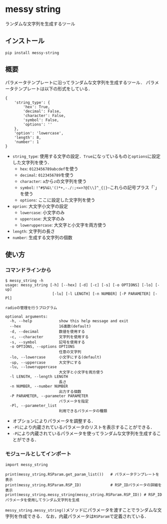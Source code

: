 # messy string

ランダムな文字列を生成するツール

## インストール

```
pip install messy-string
```

## 概要

パラメータテンプレートに沿ってランダムな文字列を生成するツール．
パラメータテンプレートは以下の形式をしている．
```
{
    'string_type': {
        'hex': True,
        'decimal': False,
        'character': False,
        'symbol': False,
        'options': ''
    },
    'option': 'lowercase',
    'length': 8,
    'number': 1
}
```

- `string_type`: 使用する文字の設定．`True`になっているものと`options`に設定した文字列を使う．
  - `hex`: `0123456789abcdef`を使う
  - `decimal`: `0123456789`を使う
  - `character`: `a`から`z`の文字列を使う
  - `symbol`: `!"#$%&\'()*+,-./:;<=>?@[\\]^_{|}~`これらの記号プラス「`」を使う
  - `options`: ここに設定した文字列を使う
- `oprion`: 大文字小文字の設定
  - `lowercase`: 小文字のみ
  - `uppercase`: 大文字のみ
  - `loweruppercase`: 大文字と小文字を両方使う
- `length`: 文字列の長さ
- `number`: 生成する文字列の個数

## 使い方

### コマンドラインから

```
$ messy_string -h
usage: messy_string [-h] [--hex] [-d] [-c] [-s] [-o OPTIONS] [-lo] [-up]
                     [-lu] [-l LENGTH] [-n NUMBER] [-P PARAMETER] [-Pl]

radioの管理を行うプログラム

optional arguments:
  -h, --help            show this help message and exit
  --hex                 16進数(default)
  -d, --decimal         数値を使用する
  -c, --character       文字列を使用する
  -s, --symbol          記号を使用する
  -o OPTIONS, --options OPTIONS
                        任意の文字列
  -lo, --lowercase      小文字にする(default)
  -up, --uppercase      大文字にする
  -lu, --loweruppercase
                        大文字と小文字を両方使う
  -l LENGTH, --length LENGTH
                        長さ
  -n NUMBER, --number NUMBER
                        出力する個数
  -P PARAMETER, --parameter PARAMETER
                        パラメータを指定
  -Pl, --parameter_list
                        利用できるパラメータの種類
```

- オプションによりパラメータを調整する．
- `-Pl`により内蔵されているパラメータのリストを表示することができる．
- `-P`により内蔵されているパラメータを使ってランダムな文字列を生成することができる．

### モジュールとしてインポート

```
import messy_string

print(messy_string.RSParam.get_param_list())   # パラメータテンプレートを表示
print(messy_string.RSParam.RSP_ID)             # RSP_IDパラメータの詳細を表示
print(messy_string.messy_string(messy_string.RSParam.RSP_ID)) # RSP_IDパラメータを使用してランダム文字列を生成
```

`messy_string.messy_string()`メソッドにパラメータを渡すことでランダムな文字列を作成できる．
なお，内蔵パラメータは`RSParam`で定義されている．